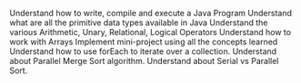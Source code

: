 Understand how to write, compile and execute a Java Program
Understand what are all the primitive data types available in Java
Understand the various Arithmetic, Unary, Relational, Logical Operators
Understand how to work with Arrays
Implement mini-project using all the concepts learned
Understand how to use forEach to iterate over a collection.
Understand about Parallel Merge Sort algorithm.
Understand about Serial vs Parallel Sort.